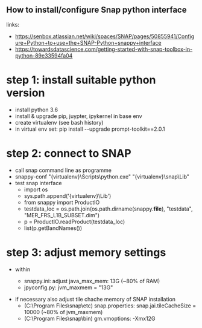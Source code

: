 ## How to install/configure Snap python interface

links: 
* https://senbox.atlassian.net/wiki/spaces/SNAP/pages/50855941/Configure+Python+to+use+the+SNAP-Python+snappy+interface
* https://towardsdatascience.com/getting-started-with-snap-toolbox-in-python-89e33594fa04

# step 1: install suitable python version
* install python 3.6
* install & upgrade pip, juypter, ipykernel in base env
* create virtualenv (see bash history)
* in virtual env set: pip install --upgrade prompt-toolkit==2.0.1

# step 2: connect to SNAP
* call snap command line as programme
* snappy-conf "{virtualenv}\Scripts\python.exe" "{virtualenv}\snap\Lib"
* test snap interface 
    + import os
    + sys.path.append('{virtualenv}\\Lib')
    + from snappy import ProductIO
    + testdata_loc = os.path.join(os.path.dirname(snappy.__file__), "testdata", "MER_FRS_L1B_SUBSET.dim")
    + p = ProductIO.readProduct(testdata_loc)
    + list(p.getBandNames())

# step 3: adjust memory settings
* within <snappy-dir> 
    + snappy.ini: adjust java_max_mem: 13G (~80% of RAM)
    + jpyconfig.py: jvm_maxmem = "13G"
+ if necessary also adjust tile chache memory of SNAP installation
    + (C:\Program Files\snap\etc) snap.properties: snap.jai.tileCacheSize = 10000 (~80% of jvm_maxmem)
    + (C:\Program Files\snap\bin) gm.vmoptions: -Xmx12G